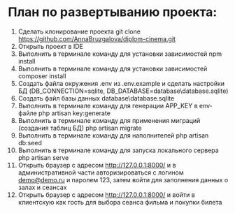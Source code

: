 # План по развертыванию проекта:

1. Сделать клонирование проекта git clone https://github.com/AnnaBruzgalova/diplom-cinema.git
2. Открыть проект в IDE
3. Выполнить в терминале команду для установки зависимостей npm install
4. Выполнить в терминале команду для установки зависимостей composer install
5. Создать файла окружения .env из .env.example и сделать настройки БД (DB_CONNECTION=sqlite, DB_DATABASE=database\database.sqlite)
6. Cоздать файл базы данных database\database.sqlite
7. Выполнить в терминале команду для генерации APP_KEY в env-файле php artisan key:generate
8. Выполнить в терминале команду для применения миграций (создания таблиц БД) php artisan migrate
9. Выполнить в терминале команду для наполнителей php artisan db:seed
10. Выполнить в терминале команду для запуска локального сервера php artisan serve
11. Открыть браузер с адресом http://127.0.0.1:8000/ и  в административной части авторизироваться с логином demo@demo.ru и паролем 123, затем войти для заполнения данных о залах и сеансах
12. Открыть браузер с адресом http://127.0.0.1:8000/ и войти в клиентскую как гость для выбора сеанса фильма и покупки билета

